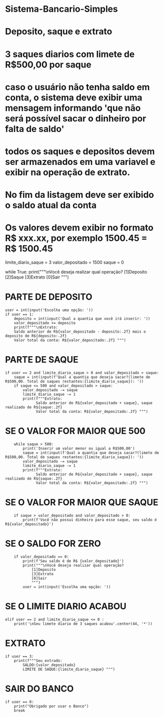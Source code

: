# Sistema-Bancario-Simples
# Deposito, saque e extrato
# 3 saques diarios com limete de R$500,00 por saque
# caso o usuário não tenha saldo em conta, o sistema deve exibir uma mensagem informando 'que não será possível sacar o dinheiro por falta de saldo'
# todos os saques e depositos devem ser armazenados em uma variavel e exibir na operação de extrato.
# No fim da listagem deve ser exibido o saldo atual da conta
# Os valores devem exibir no formato R$ xxx.xx, por exemplo 1500.45 = R$ 1500.45
limite_diario_saque = 3
valor_depositado = 1500
saque = 0

while True:
    print("""\nVocê deseja realizar qual operação?
    [1]Deposito
    [2]Saque
    [3]Extrato
    [0]Sair
    """)
# PARTE DE DEPOSITO
    user = int(input('Escolha uma opção: '))
    if user == 1:
        deposito = int(input('Qual a quantia que você irá inserir: '))
        valor_depositado += deposito
        print(f"""\nExtrato:
        Saldo anterior de R${valor_depositado - deposito:.2f} mais o deposito de R${deposito:.2f}
        Valor total da conta: R${valor_depositado:.2f} """)
# PARTE DE SAQUE
    if user == 2 and limite_diario_saque > 0 and valor_depositado > saque:
        saque = int(input(f'Qual a quantia que deseja sacar?(limete de R$500,00. Total de saques restantes:{limite_diario_saque}): '))
        if saque <= 500 and valor_depositado > saque:
            valor_depositado -= saque
            limite_diario_saque -= 1
            print(f"""Extrato:
                  Saldo anterior de R${valor_depositado + saque}, saque realizado de R${saque:.2f}
                  Valor total da conta: R${valor_depositado:.2f} """)
# SE O VALOR FOR MAIOR QUE 500 
        while saque > 500:
            print('Inserir um valor menor ou igual a R$500,00')
            saque = int(input(f'Qual a quantia que deseja sacar?(limete de R$500,00. Total de saques restantes:{limite_diario_saque}): '))
            valor_depositado -= saque
            limite_diario_saque -= 1
            print(f"""Extrato:
                  Saldo anterior de R${valor_depositado + saque}, saque realizado de R${saque:.2f}
                  Valor total da conta: R${valor_depositado:.2f} """)
# SE O VALOR FOR MAIOR QUE SAQUE
        if saque > valor_depositado and valor_depositado > 0:
            print(f'Você não possui dinheiro para esse saque, seu saldo é R${valor_depositado}')
# SE O SALDO FOR ZERO
        if valor_depositado == 0:
            print(f'Seu saldo é de R$ {valor_depositado}')
            print("""\nVocê deseja realizar qual operação?
                [1]Deposito
                [3]Extrato
                [0]Sair
                """)
            user = int(input('Escolha uma opção: '))
# SE O LIMITE DIARIO ACABOU
    elif user == 2 and limite_diario_saque <= 0 :
        print('\nSeu limete diario de 3 saques acabou'.center(44, '*'))
# EXTRATO
    if user == 3:
        print(f"""Seu extrado:
            SALDO:{valor_depositado}
            LIMITE DE SAQUE:{limite_diario_saque} """)
# SAIR DO BANCO
    if user == 0:
        print("Obrigado por usar o Banco")
        break
        
